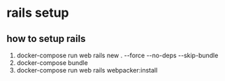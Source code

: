 # rails setup

## how to setup rails

1. docker-compose run web rails new . --force --no-deps --skip-bundle
2. docker-compose bundle
3. docker-compose run web rails webpacker:install
